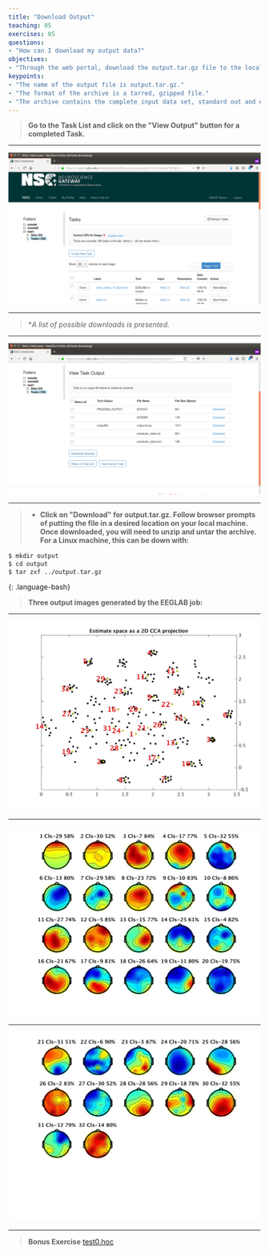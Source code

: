 ```yaml
---
title: "Download Output"
teaching: 05
exercises: 05
questions:
- "How can I download my output data?"
objectives:
- "Through the web portal, download the output.tar.gz file to the local machine."
keypoints:
- "The name of the output file is output.tar.gz."
- "The format of the archive is a tarred, gzipped file."
- "The archive contains the complete input data set, standard out and error, and working directory."
---
```


> **Go to the Task List and click on the "View Output" button for a completed Task.**

***

![Image of Task List](../fig/taskspage.png)

***

> **A list of possible downloads is presented.*

***

![Image of Task List](../fig/taskoutputpage.png)

***
 
> - **Click on "Download" for output.tar.gz.  Follow browser
> prompts of putting the file in a desired location on your local machine.  Once
> downloaded, you will need to unzip and untar the archive.  For a Linux machine,
> this can be down with:**

~~~
$ mkdir output
$ cd output
$ tar zxf ../output.tar.gz
~~~
{: .language-bash}

> **Three output images generated by the EEGLAB job:**

***

![Image clusters](../fig/Fig_1_relica_clusters.jpg)

***

![Image map 2a](../fig/Fig_2a_relica_maps.jpg)

***

![Image map 2b](../fig/Fig_2b_relica_maps.jpg)

***

> **Bonus Exercise**
> [test0.hoc](../files/test0.hoc)

